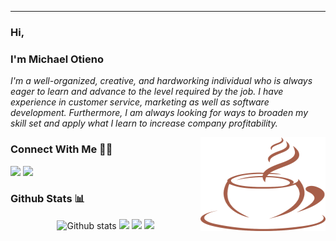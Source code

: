___

<!-- [<img src="/will.png" alt="image" width="1000px" height="400px">](https://otieno-mike.netlify.app/)<!--insert portfolio link--> 

### Hi,
### I'm Michael Otieno
_I'm a well-organized, creative, and hardworking individual who is always eager to learn and advance to
the level required by the job. I have experience in customer service, marketing as well as software
development. Furthermore, I am always looking for ways to broaden my skill set and apply what I learn to
increase company profitability._


<img align="right" width="200" height="150" src="/Coffee.png">

<!--### Check out Tools I Use :wrench:
[<img src="https://img.shields.io/badge/github-%777BB4.svg?style=for-the-badge&logo=github&logoColor=white&color=21262d" />](https://github.com/Michael-Otieno?tab=repositories)
[<img src="https://img.shields.io/badge/Codesandbox-%3776AB.svg?style=for-the-badge&logo=codesandbox&logoColor=white&color=563D7C" />](https://codesandbox.io/dashboard/home?workspace=a8563513-7858-4969-ad31-fbe90d95fba1)
[<img src="https://img.shields.io/badge/Codepen-%3776AB.svg?style=for-the-badge&logo=codepen&logoColor=white&color=E34F26" /](https://codepen.io/michael-otieno)-->

<!--### Check My writings ✍🏽-->
<!--[<img src="https://img.shields.io/badge/hashnode-%7396.svg?style=for-the-badge&logo=hashnode&color=FF2D20" /](https://devmike.hashnode.dev/)-->

### Connect With Me 🤝🤝
[<img src="https://img.shields.io/badge/linkedin-%F7DF1E.svg?style=for-the-badge&logo=linkedin&logoColor=black&color=F7DF1E" />](https://www.linkedin.com/in/michael-otieno-924157217/)
[<img src = "https://img.shields.io/badge/twitter-%1572B6.svg?style=for-the-badge&logo=twitter&logoColor=white&color=1572B6">](https://twitter.com/@mike_can_code)

### Github Stats :bar_chart:
<p align="center"> 
   <img  height="200em" src="https://github-readme-stats.vercel.app/api?username=Michael-Otieno&show_icons=true&theme=radical" alt="Github stats" /> 
   <img height="200em" src="https://github-readme-streak-stats.herokuapp.com/?user=Michael-Otieno&theme=radical" /> 
   <img height="200em" src="https://activity-graph.herokuapp.com/graph?username=Michael-Otieno&theme=radical" /> 
   <img height="200em" src="https://github-readme-stats.vercel.app/api/top-langs/?username=Michael-Otieno&theme=radical" /> 
</p>



<!-- 
### My Skills :rocket:
![HTML](https://img.shields.io/badge/html5-%3776AB.svg?style=for-the-badge&logo=html5&logoColor=white&color=E34F26)
![CSS](https://img.shields.io/badge/css3-%1572B6.svg?style=for-the-badge&logo=css3&logoColor=white&color=1572B6)![Javascript](https://img.shields.io/badge/javscript-%F7DF1E.svg?style=for-the-badge&logo=javascript&logoColor=black&color=F7DF1E)
![Bootstrap](https://img.shields.io/badge/bootstrap-%3776AB.svg?style=for-the-badge&logo=bootstrap&logoColor=white&color=563D7C)
![Angular](https://img.shields.io/badge/angular-%7396.svg?style=for-the-badge&logo=angular&color=FF2D20)
![GIT](https://img.shields.io/badge/git-%3776AB.svg?style=for-the-badge&logo=git&logoColor=white&color=F05032)
![Linux](https://img.shields.io/badge/linux-%FCC624.svg?style=for-the-badge&logo=linux&logoColor=black&color=FCC624)
![PostgreSql](https://img.shields.io/badge/postresql-%3776AB.svg?style=for-the-badge&logo=postgresql&logoColor=white&color=4479A1)
![Python](https://img.shields.io/badge/python-%3776AB.svg?style=for-the-badge&logo=python&logoColor=3776AB&color=f29221)
![Django](https://img.shields.io/badge/django-%7396.svg?style=for-the-badge&logo=django&logoColor=white&color=0C3C26)
![Flask](https://img.shields.io/badge/flask-%7396.svg?style=for-the-badge&logo=flask&logoColor=black&color=white)
![Markdown](https://img.shields.io/badge/markdown-%7396.svg?style=for-the-badge&logo=markdown&logoColor=white&color=blue) -->

<!-- ![MySQL](https://img.shields.io/badge/mysql-%4479A1.svg?style=for-the-badge&logo=mysql&logoColor=white&color=f29221) -->
<!-- 
### Tools I Use :wrench:
![Ubuntu VM](https://img.shields.io/badge/Ubuntu%20VM-E95420.svg?style=for-the-badge&logo=ubuntu&logoColor=white)
![VS Code](https://img.shields.io/badge/VS%20Code-007ACC.svg?&style=for-the-badge&logo=visual-studio-code&logoColor=white)
![Figma](https://img.shields.io/badge/figma-%777BB4.svg?style=for-the-badge&logo=figma&logoColor=white&color=0acf83) -->



<!-- 
### Connect With Me 🤝🤝
[<img src="https://img.shields.io/badge/michael otieno-%230077B5.svg?&style=for-the-badge&logo=linkedin&logoColor=white" />](https://www.linkedin.com/in/michael-otieno-924157217/)
[<img src = "https://img.shields.io/badge/@mike_can_code-%2320A1F1.svg?&style=for-the-badge&logo=twitter&logoColor=white">](https://twitter.com/@mike_can_code) -->
<!--[<img src = "https://img.shields.io/badge/aakarshteja-%181717.svg?&style=for-the-badge&logo=facebook&logoColor=white&color=1877F2">](https://www.facebook.com/aakarsh.teja)
[<img src = "https://img.shields.io/badge/aakarshteja-%181717.svg?&style=for-the-badge&logo=instagram&logoColor=white&color=E4405F">](https://www.instagram.com/aakarshteja/)









